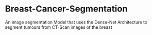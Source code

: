 # Breast-Cancer-Segmentation
An image segmentation Model that uses the Dense-Net Architecture to segment tumours from CT-Scan images of the breast
